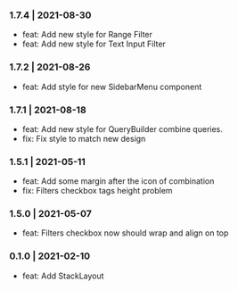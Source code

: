 

### 1.7.4 | 2021-08-30

- feat: Add new style for Range Filter
- feat: Add new style for Text Input Filter

### 1.7.2 | 2021-08-26

- feat: Add style for new SidebarMenu component

### 1.7.1 | 2021-08-18

- feat: Add new style for QueryBuilder combine queries.
- fix: Fix style to match new design

### 1.5.1 | 2021-05-11

- feat: Add some margin after the icon of combination
- fix: Filters checkbox tags height problem

### 1.5.0 | 2021-05-07

- feat: Filters checkbox now should wrap and align on top

### 0.1.0 | 2021-02-10

- feat: Add StackLayout

